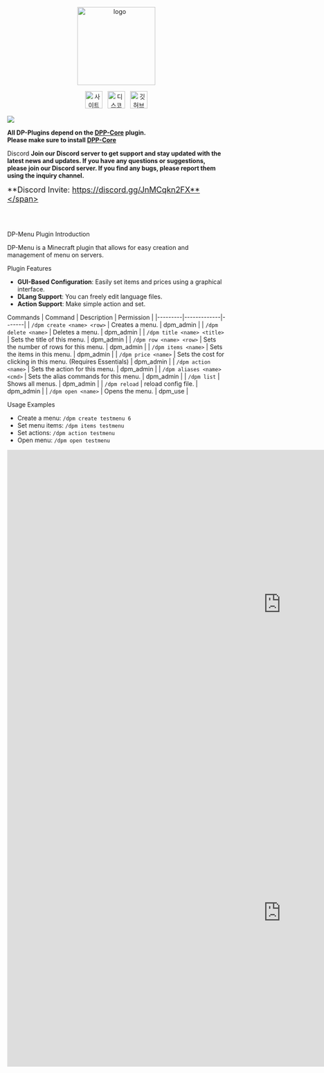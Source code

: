 <p align="center">
  <img src="https://dpnw.site/assets/img/logo.png" alt="logo" width="180" />
</p>
<p align="center">
  <a href="https://dpnw.site" target="_blank"><img src="https://dpnw.site/assets/img/desc_card/icon_banner-dp-site.png" alt="사이트" height="40" style="margin-right:8px;"/></a>
  <a href="https://discord.gg/JnMCqkn2FX" target="_blank"><img src="https://dpnw.site/assets/img/desc_card/icon_banner-discord.png" alt="디스코드" height="40" style="margin-right:8px;"/></a>
  <a href="https://github.com/DP-Plugins" target="_blank"><img src="https://dpnw.site/assets/img/desc_card/icon_banner-github.png" alt="깃허브" height="40"/></a>
</p>

![](https://dpnw.site/assets/img/desc_card/dppcore.jpg)

**All DP-Plugins depend on the [DPP-Core](https://dpnw.site/plugin/DPP-Core) plugin. <br>Please make sure to install [DPP-Core](https://dpnw.site/plugin/DPP-Core)**

<bold> Discord </bold>
**Join our Discord server to get support and stay updated with the latest news and updates.
If you have any questions or suggestions, please join our Discord server.
If you find any bugs, please report them using the inquiry channel.**

<span style="font-size: 18px;">**Discord Invite: https://discord.gg/JnMCqkn2FX**</span>

<br>
<br>

<bold> DP-Menu Plugin Introduction </bold>

DP-Menu is a Minecraft plugin that allows for easy creation and management of menu on servers.

<bold> Plugin Features </bold>
- **GUI-Based Configuration**: Easily set items and prices using a graphical interface.
- **DLang Support**: You can freely edit language files.
- **Action Support**: Make simple action and set.

<bold> Commands </bold>
| Command | Description | Permission |
|---------|-------------|-------|
| `/dpm create <name> <row>` | Creates a menu. | dpm_admin |
| `/dpm delete <name>` | Deletes a menu. | dpm_admin |
| `/dpm title <name> <title>` | Sets the title of this menu. | dpm_admin |
| `/dpm row <name> <row>` | Sets the number of rows for this menu. | dpm_admin |
| `/dpm items <name>` | Sets the items in this menu. | dpm_admin |
| `/dpm price <name>` | Sets the cost for clicking in this menu. (Requires Essentials) | dpm_admin |
| `/dpm action <name>` | Sets the action for this menu. | dpm_admin |
| `/dpm aliases <name> <cmd>` | Sets the alias commands for this menu. | dpm_admin |
| `/dpm list` | Shows all menus. | dpm_admin |
| `/dpm reload` | reload config file. | dpm_admin |
| `/dpm open <name>` | Opens the menu. | dpm_use |

<bold> Usage Examples </bold>
- Create a menu: `/dpm create testmenu 6`
- Set menu items: `/dpm items testmenu`
- Set actions: `/dpm action testmenu`
- Open menu: `/dpm open testmenu`

<iframe width="1264" height="711" src="https://www.youtube.com/embed/Xi_ApK2UmAc" title="DP-Menu Example" frameborder="0" allow="accelerometer; autoplay; clipboard-write; encrypted-media; gyroscope; picture-in-picture; web-share" referrerpolicy="strict-origin-when-cross-origin" allowfullscreen></iframe>

<iframe width="1264" height="711" src="https://www.youtube.com/embed/qd9jXxXIU5g" title="DPP-Core Action example" frameborder="0" allow="accelerometer; autoplay; clipboard-write; encrypted-media; gyroscope; picture-in-picture; web-share" referrerpolicy="strict-origin-when-cross-origin" allowfullscreen></iframe>
